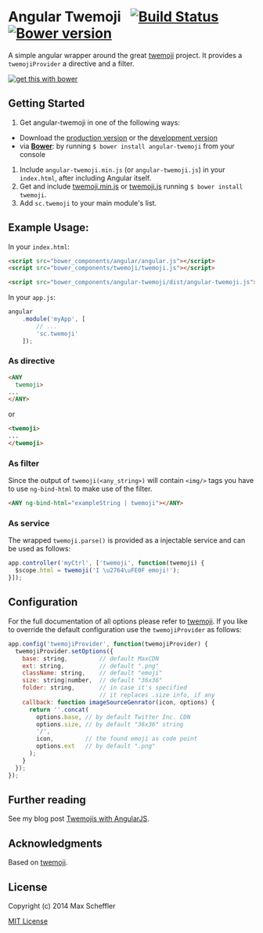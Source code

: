 # Angular Twemoji &nbsp; [![Build Status](https://travis-ci.org/scheffield/angular-twemoji.svg)](https://travis-ci.org/scheffield/angular-twemoji)&nbsp;[![Bower version](https://badge.fury.io/bo/angular-twemoji.svg)](http://badge.fury.io/bo/angular-twemoji)

A simple angular wrapper around the great [twemoji](https://github.com/twitter/twemoji) project. It provides a `twemojiProvider` a directive and a filter.

[![get this with bower](http://benschwarz.github.io/bower-badges/badge@2x.png)](http://bower.io/ "get this with bower")

## Getting Started

1. Get angular-twemoji in one of the following ways:
 - Download the [production version][min] or the [development version][max]
 - via **[Bower](http://bower.io/)**: by running `$ bower install angular-twemoji` from your console
1. Include `angular-twemoji.min.js` (or `angular-twemoji.js`) in your `index.html`, after including Angular itself.
1. Get and include [twemoji.min.js][parser_min] or [twemoji.js][parser_max] running `$ bower install twemoji`.
1. Add `sc.twemoji` to your main module's list.

[min]: https://raw.github.com/scheffield/angular-twemoji/master/dist/angular-twemoji.min.js
[max]: https://raw.github.com/scheffield/angular-twemoji/master/dist/angular-twemoji.js
[parser_min]: https://raw.github.com/twitter/twemoji/gh-pages/twemoji.min.js
[parser_max]: https://raw.github.com/twitter/twemoji/gh-pages/twemoji.js

## Example Usage:

In your `index.html`:

```html
<script src="bower_components/angular/angular.js"></script>
<script src="bower_components/twemoji/twemoji.js"></script>

<script src="bower_components/angular-twemoji/dist/angular-twemoji.js"></script>
```

In your `app.js`:

```js
angular
    .module('myApp', [
        // ...
        'sc.twemoji'
    ]);
```

### As directive

```html
<ANY
  twemoji>
...
</ANY>
```

or

```html
<twemoji>
...
</twemoji>
```

### As filter
Since the output of `twemoji(<any_string>)` will contain `<img/>` tags you have to use `ng-bind-html` to make use of the filter.

```html
<ANY ng-bind-html="exampleString | twemoji"></ANY>
```

### As service

The wrapped `twemoji.parse()` is provided as a injectable service and can be used as follows:

```js
app.controller('myCtrl', ['twemoji', function(twemoji) {
  $scope.html = twemoji('I \u2764\uFE0F emoji!');
}]);
```

## Configuration

For the full documentation of all options please refer to [twemoji](https://github.com/twitter/twemoji#object-as-parameter). If you like to override the default configuration use the `twemojiProvider` as follows:

```js
app.config('twemojiProvider', function(twemojiProvider) {
  twemojiProvider.setOptions({
    base: string,         // default MaxCDN
    ext: string,          // default ".png"
    className: string,    // default "emoji"
    size: string|number,  // default "36x36"
    folder: string,       // in case it's specified
                          // it replaces .size info, if any
    callback: function imageSourceGenrator(icon, options) {
      return ''.concat(
        options.base, // by default Twitter Inc. CDN
        options.size, // by default "36x36" string
        '/',
        icon,         // the found emoji as code point
        options.ext   // by default ".png"
      );
    }
  });
});
```

## Further reading

See my blog post [Twemojis with AngularJS](http://www.digitalme.co/blog/twemojis-with-angularjs).

## Acknowledgments
Based on [twemoji](https://github.com/twitter/twemoji).

## License

Copyright (c) 2014 Max Scheffler

[MIT License](http://en.wikipedia.org/wiki/MIT_License)
